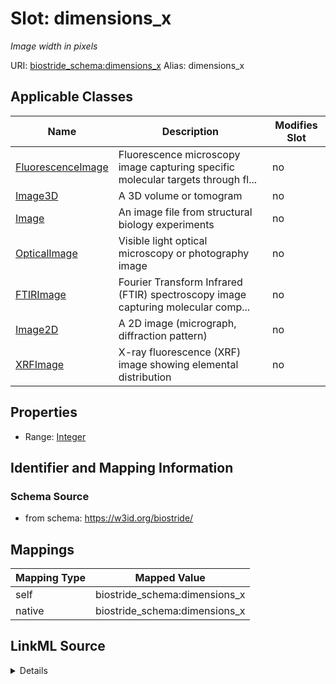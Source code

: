 

# Slot: dimensions_x 


_Image width in pixels_





URI: [biostride_schema:dimensions_x](https://w3id.org/biostride/schema/dimensions_x)
Alias: dimensions_x

<!-- no inheritance hierarchy -->





## Applicable Classes

| Name | Description | Modifies Slot |
| --- | --- | --- |
| [FluorescenceImage](FluorescenceImage.md) | Fluorescence microscopy image capturing specific molecular targets through fl... |  no  |
| [Image3D](Image3D.md) | A 3D volume or tomogram |  no  |
| [Image](Image.md) | An image file from structural biology experiments |  no  |
| [OpticalImage](OpticalImage.md) | Visible light optical microscopy or photography image |  no  |
| [FTIRImage](FTIRImage.md) | Fourier Transform Infrared (FTIR) spectroscopy image capturing molecular comp... |  no  |
| [Image2D](Image2D.md) | A 2D image (micrograph, diffraction pattern) |  no  |
| [XRFImage](XRFImage.md) | X-ray fluorescence (XRF) image showing elemental distribution |  no  |






## Properties

* Range: [Integer](Integer.md)




## Identifier and Mapping Information






### Schema Source


* from schema: https://w3id.org/biostride/




## Mappings

| Mapping Type | Mapped Value |
| ---  | ---  |
| self | biostride_schema:dimensions_x |
| native | biostride_schema:dimensions_x |




## LinkML Source

<details>
```yaml
name: dimensions_x
description: Image width in pixels
from_schema: https://w3id.org/biostride/
rank: 1000
alias: dimensions_x
owner: Image
domain_of:
- Image
range: integer

```
</details>